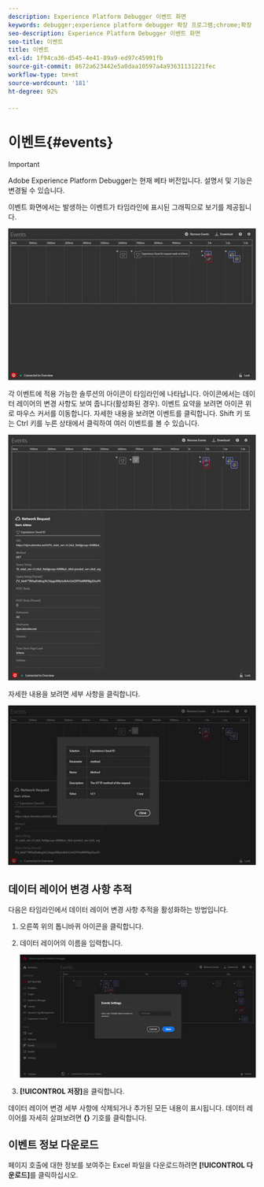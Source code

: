```yaml
---
description: Experience Platform Debugger 이벤트 화면
keywords: debugger;experience platform debugger 확장 프로그램;chrome;확장 프로그램;이벤트;dtm;target
seo-description: Experience Platform Debugger 이벤트 화면
seo-title: 이벤트
title: 이벤트
exl-id: 1f94ca36-d545-4e41-89a9-ed97c45991fb
source-git-commit: 8672a623442e5a0daa10597a4a93631131221fec
workflow-type: tm+mt
source-wordcount: '181'
ht-degree: 92%

---
```


# 이벤트{#events}

>[!IMPORTANT]
>
>Adobe Experience Platform Debugger는 현재 베타 버전입니다. 설명서 및 기능은 변경될 수 있습니다.

이벤트 화면에서는 발생하는 이벤트가 타임라인에 표시된 그래픽으로 보기를 제공됩니다.

![](assets/events.jpg)

각 이벤트에 적용 가능한 솔루션의 아이콘이 타임라인에 나타납니다. 아이콘에서는 데이터 레이어의 변경 사항도 보여 줍니다(활성화된 경우). 이벤트 요약을 보려면 아이콘 위로 마우스 커서를 이동합니다. 자세한 내용을 보려면 이벤트를 클릭합니다. Shift 키 또는 Ctrl 키를 누른 상태에서 클릭하여 여러 이벤트를 볼 수 있습니다.

![](assets/events-details.jpg)

자세한 내용을 보려면 세부 사항을 클릭합니다.

![](assets/events-details-more.jpg)

## 데이터 레이어 변경 사항 추적

다음은 타임라인에서 데이터 레이어 변경 사항 추적을 활성화하는 방법입니다.

1. 오른쪽 위의 톱니바퀴 아이콘을 클릭합니다.
1. 데이터 레이어의 이름을 입력합니다.

   ![](assets/event-datalayer.jpg)

1. **[!UICONTROL 저장]**&#x200B;을 클릭합니다.

데이터 레이어 변경 세부 사항에 삭제되거나 추가된 모든 내용이 표시됩니다. 데이터 레이어를 자세히 살펴보려면 **{}** 기호를 클릭합니다.

## 이벤트 정보 다운로드

페이지 호출에 대한 정보를 보여주는 Excel 파일을 다운로드하려면 **[!UICONTROL 다운로드]**&#x200B;를 클릭하십시오.
